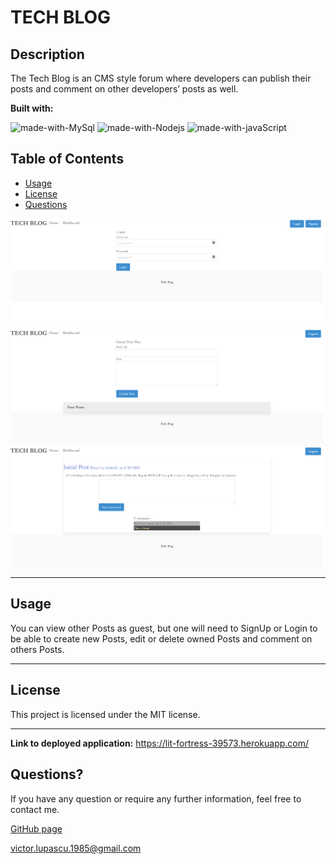 # TECH BLOG
##  Description

 The Tech Blog is an CMS style forum where developers can publish their posts and comment on other developers’ posts as well.
 
**Built with:** 
  
![made-with-MySql](https://img.shields.io/badge/Made%20with-MySql-1f425f.svg)
![made-with-Nodejs](https://img.shields.io/badge/Made%20with-Nodejs-1f425f.svg)
![made-with-javaScript](https://img.shields.io/badge/Made%20with-javaScript-1f425f.svg)



## Table of Contents
  * [Usage](#usage)
  * [License](#license)
  * [Questions](#questions)

   ![screenshot of tech blog website](public\img\login.png)
   ![screenshot of tech blog website](public\img\dashboard.png)
   ![screenshot of tech blog website](public\img\post.png)


---
  ## Usage
  You can view other Posts as guest, but one will need to SignUp or Login to be able to create new Posts, edit or delete owned Posts and comment on others Posts.


---
   ## License
This project is licensed under the MIT license.

---

**Link to deployed application:** https://lit-fortress-39573.herokuapp.com/
 
## Questions?
  If you have any question or require any further information, feel free to contact me. 
  
  [GitHub page](https://github.com/vitokwolf)

victor.lupascu.1985@gmail.com